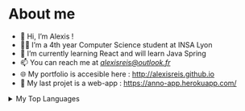 # About me

- 👋 Hi, I’m Alexis ! 
- 🧑‍💻 I’m a 4th year Computer Science student at INSA Lyon 
- 🌱 I’m currently learning React and will learn Java Spring
- 📫 You can reach me at *alexisreis@outlook.fr*
- 🌐 My portfolio is accesible here : http://alexisreis.github.io
- 📝 My last projet is a web-app : https://anno-app.herokuapp.com/

<details>
  <summary>My Top Languages</summary>

| Rank | Languages |
|-----:|-----------|
|     1| JS/React  |
|     2| Python    |
|     3| Java      |
|     4| C/C++     |
</details>
